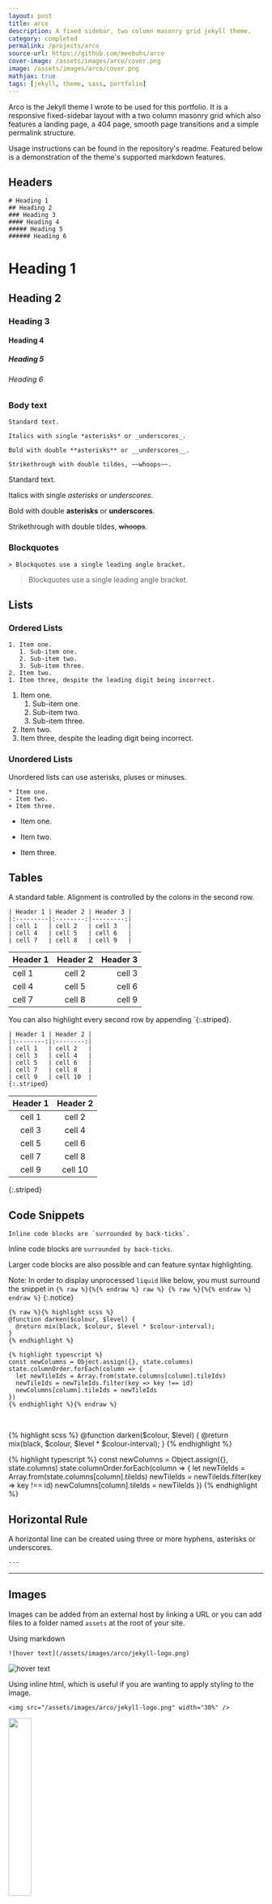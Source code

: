 ```yaml
---
layout: post
title: arco
description: A fixed sidebar, two column masonry grid jekyll theme.
category: completed
permalink: /projects/arco
source-url: https://github.com/meebuhs/arco
cover-image: /assets/images/arco/cover.png
image: /assets/images/arco/cover.png
mathjax: true
tags: [jekyll, theme, sass, portfolio]
---
```


Arco is the Jekyll theme I wrote to be used for this portfolio. It is a responsive fixed-sidebar layout with a two column masonry grid which also features a landing page, a 404 page, smooth page transitions and a simple permalink structure.

Usage instructions can be found in the repository's readme. Featured below is a demonstration of the theme's supported markdown features.

## Headers

```
# Heading 1
## Heading 2
### Heading 3
#### Heading 4
##### Heading 5
###### Heading 6
```

# Heading 1
## Heading 2
### Heading 3
#### Heading 4
##### Heading 5
###### Heading 6

### Body text

```
Standard text.

Italics with single *asterisks* or _underscores_.

Bold with double **asterisks** or __underscores__.

Strikethrough with double tildes, ~~whoops~~.
```

Standard text.

Italics with single *asterisks* or _underscores_.

Bold with double **asterisks** or __underscores__.

Strikethrough with double tildes, ~~whoops~~.

### Blockquotes

```
> Blockquotes use a single leading angle bracket.
```

> Blockquotes use a single leading angle bracket.

## Lists

### Ordered Lists

```
1. Item one.
   1. Sub-item one.
   2. Sub-item two.
   3. Sub-item three.
2. Item two.
1. Item three, despite the leading digit being incorrect.
```

1. Item one.
   1. Sub-item one.
   2. Sub-item two.
   3. Sub-item three.
2. Item two.
1. Item three, despite the leading digit being incorrect.

### Unordered Lists

Unordered lists can use asterisks, pluses or minuses.

```
* Item one.
- Item two.
+ Item three.
```

* Item one.
- Item two.
+ Item three.

## Tables

A standard table. Alignment is controlled by the colons in the second row.

```
| Header 1 | Header 2 | Header 3 |
|:---------|:--------:|---------:|
| cell 1   | cell 2   | cell 3   |
| cell 4   | cell 5   | cell 6   |
| cell 7   | cell 8   | cell 9   |
```

| Header 1 | Header 2 | Header 3 |
|:---------|:--------:|---------:|
| cell 1   | cell 2   | cell 3   |
| cell 4   | cell 5   | cell 6   |
| cell 7   | cell 8   | cell 9   |

You can also highlight every second row by appending `{:.striped}.

```
| Header 1 | Header 2 |
|:--------:|:--------:|
| cell 1   | cell 2   |
| cell 3   | cell 4   |
| cell 5   | cell 6   |
| cell 7   | cell 8   |
| cell 9   | cell 10  |
{:.striped}
```

| Header 1 | Header 2 |
|:--------:|:--------:|
| cell 1   | cell 2   |
| cell 3   | cell 4   |
| cell 5   | cell 6   |
| cell 7   | cell 8   |
| cell 9   | cell 10  |
{:.striped}

## Code Snippets

```
Inline code blocks are `surrounded by back-ticks`.
```

Inline code blocks are `surrounded by back-ticks`.

Larger code blocks are also possible and can feature syntax highlighting.

Note: In order to display unprocessed `liquid` like below, you must surround the snippet in `{% raw %}{%{% endraw %} raw %} {% raw %}{%{% endraw %} endraw %}`
{:.notice}

```
{% raw %}{% highlight scss %}
@function darken($colour, $level) {
  @return mix(black, $colour, $level * $colour-interval);
}
{% endhighlight %}

{% highlight typescript %}
const newColumns = Object.assign({}, state.columns)
state.columnOrder.forEach(column => {
  let newTileIds = Array.from(state.columns[column].tileIds)
  newTileIds = newTileIds.filter(key => key !== id)
  newColumns[column].tileIds = newTileIds
})
{% endhighlight %}{% endraw %}
```
<br>

{% highlight scss %}
@function darken($colour, $level) {
  @return mix(black, $colour, $level * $colour-interval);
}
{% endhighlight %}

{% highlight typescript %}
const newColumns = Object.assign({}, state.columns)
state.columnOrder.forEach(column => {
  let newTileIds = Array.from(state.columns[column].tileIds)
  newTileIds = newTileIds.filter(key => key !== id)
  newColumns[column].tileIds = newTileIds
})
{% endhighlight %}

## Horizontal Rule

A horizontal line can be created using three or more hyphens, asterisks or underscores.

```
---
```

---

## Images

Images can be added from an external host by linking a URL or you can add files to a folder named `assets` at the root of your site.

Using markdown

```
![hover text](/assets/images/arco/jekyll-logo.png)
```

![hover text](/assets/images/arco/jekyll-logo.png)

Using inline html, which is useful if you are wanting to apply styling to the image.

```
<img src="/assets/images/arco/jekyll-logo.png" width="30%" />
```

<img src="/assets/images/arco/jekyll-logo.png" width="30%" />

## Links

```
See this portfolio's source [on github](https://github.com/meebuhs/meebuhs.github.io)
```

See this portfolio's source [on github](https://github.com/meebuhs/meebuhs.github.io)

## Notices

```
Note: You can also add notices by appending `{: .notice}` to a paragraph.
{: .notice}
```

Note: You can also add notices by appending `{: .notice}` to a paragraph.
{: .notice}

## Buttons

```
<a href="#buttons" class="button-dark">button-dark</a>
<a href="#buttons" class="button-dark-primary">button-dark-primary</a>
<a href="#buttons" class="button-dark-secondary">button-dark-secondary</a>
<a href="#buttons" class="button-dark-tertiary">button-dark-tertiary</a>

<a href="#buttons" class="button-light">button-light</a>
<a href="#buttons" class="button-light-primary">button-light-primary</a>
<a href="#buttons" class="button-light-secondary">button-light-secondary</a>
<a href="#buttons" class="button-light-tertiary">button-light-tertiary</a>
```

<a href="#buttons" class="button-dark">button-dark</a>
<a href="#buttons" class="button-dark-primary">button-dark-primary</a>
<a href="#buttons" class="button-dark-secondary">button-dark-secondary</a>
<a href="#buttons" class="button-dark-tertiary">button-dark-tertiary</a>

<a href="#buttons" class="button-light">button-light</a>
<a href="#buttons" class="button-light-primary">button-light-primary</a>
<a href="#buttons" class="button-light-secondary">button-light-secondary</a>
<a href="#buttons" class="button-light-tertiary">button-light-tertiary</a>

## LaTeX Rendering

LaTeX can be rendered by setting `mathjax: true` in a post's front matter and then surrounding the LaTeX with $$.

```
$$ f(a) = \frac{1}{2\pi i} \oint\limits_{\gamma}\frac{f(z)}{z-a}\,\mathrm{dz} $$
```

$$ f(a) = \frac{1}{2\pi i} \oint\limits_{\gamma}\frac{f(z)}{z-a}\,\mathrm{dz} $$
